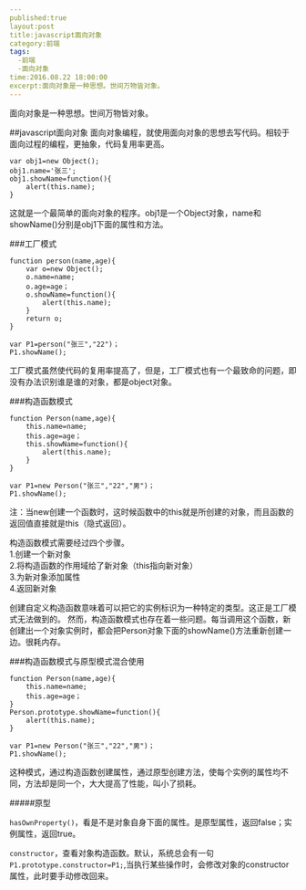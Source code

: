```yaml
---
published:true
layout:post
title:javascript面向对象
category:前端
tags:
  -前端
  -面向对象
time:2016.08.22 18:00:00
excerpt:面向对象是一种思想。世间万物皆对象。
---
```

面向对象是一种思想。世间万物皆对象。

<!--more-->
##javascript面向对象
面向对象编程，就使用面向对象的思想去写代码。相较于面向过程的编程，更抽象，代码复用率更高。

	var obj1=new Object();
	obj1.name='张三';
	obj1.showName=function(){
		alert(this.name);		
	}

这就是一个最简单的面向对象的程序。obj1是一个Object对象，name和showName()分别是obj1下面的属性和方法。


###工厂模式
	
	function person(name,age){
		var o=new Object();
		o.name=name;
		o.age=age；
		o.showName=function(){
			alert(this.name);
		}
		return o;
	}

	var P1=person("张三","22")；
	P1.showName();

工厂模式虽然使代码的复用率提高了，但是，工厂模式也有一个最致命的问题，即没有办法识别谁是谁的对象，都是object对象。

###构造函数模式

	function Person(name,age){
		this.name=name;
		this.age=age；
		this.showName=function(){
			alert(this.name);
		}
	}

	var P1=new Person("张三","22","男")；
	P1.showName();

注：当new创建一个函数时，这时候函数中的this就是所创建的对象，而且函数的返回值直接就是this（隐式返回）。

构造函数模式需要经过四个步骤。</br>
1.创建一个新对象</br>
2.将构造函数的作用域给了新对象（this指向新对象）</br>
3.为新对象添加属性</br>
4.返回新对象

创建自定义构造函数意味着可以把它的实例标识为一种特定的类型。这正是工厂模式无法做到的。
然而，构造函数模式也存在着一些问题。每当调用这个函数，新创建出一个对象实例时，都会把Person对象下面的showName()方法重新创建一边。很耗内存。

###构造函数模式与原型模式混合使用

	function Person(name,age){
		this.name=name;
		this.age=age；
	}
	Person.prototype.showName=function(){
		alert(this.name);
	}

	var P1=new Person("张三","22","男")；
	P1.showName();

这种模式，通过构造函数创建属性，通过原型创建方法，使每个实例的属性均不同，方法却是同一个，大大提高了性能，叫小了损耗。

#####原型

`hasOwnProperty()`，看是不是对象自身下面的属性。是原型属性，返回false；实例属性，返回true。

`constructor`，查看对象构造函数。默认，系统总会有一句`P1.prototype.constructor=P1;`,当执行某些操作时，会修改对象的constructor属性，此时要手动修改回来。
